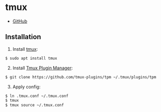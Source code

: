 # tmux
- [GitHub]()

## Installation
1. Install [tmux](https://github.com/tmux/tmux):
```bash
$ sudo apt install tmux
```

2. Install [Tmux Plugin Manager](https://github.com/tmux-plugins/tpm):
```bash
$ git clone https://github.com/tmux-plugins/tpm ~/.tmux/plugins/tpm
```
3. Apply config:
```bash
$ ln .tmux.conf ~/.tmux.conf
$ tmux
$ tmux source ~/.tmux.conf
```